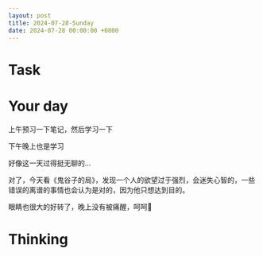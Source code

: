 ```yaml
---
layout: post
title: 2024-07-28-Sunday
date: 2024-07-28 00:00:00 +0800
---
```




# Task



# Your day

上午预习一下笔记，然后学习一下

下午晚上也是学习

好像这一天过得挺无聊的...

对了，今天看《鬼谷子的局》，发现一个人的欲望过于强烈，会迷失心智的，一些错误的离谱的事情也会认为是对的，因为他只想达到目的。

眼睛也很大的好转了，晚上没有被痛醒，呵呵🙂

# Thinking




